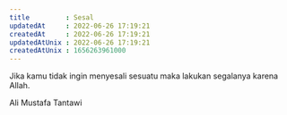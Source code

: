 ```yaml
---
title         : Sesal
updatedAt     : 2022-06-26 17:19:21
createdAt     : 2022-06-26 17:19:21
updatedAtUnix : 2022-06-26 17:19:21
createdAtUnix : 1656263961000 
---
```


Jika kamu tidak ingin menyesali sesuatu maka lakukan segalanya karena Allah.

Ali Mustafa Tantawi
